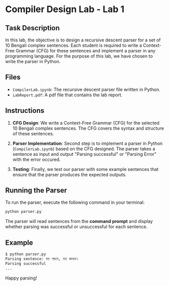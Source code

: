 # Compiler Design Lab - Lab 1

## Task Description

In this lab, the objective is to design a recursive descent parser for a set of 10 Bengali complex sentences. Each student is required to write a Context-Free Grammar (CFG) for these sentences and implement a parser in any programming language. For the purpose of this lab, we have chosen to write the parser in Python.

## Files

- `CompilerLab.ipynb`: The recursive descent parser file written in Python.
- `LabReport.pdf`: A pdf file that contains the lab report.

## Instructions

1. **CFG Design**: We write a Context-Free Grammar (CFG) for the selected 10 Bengali complex sentences. The CFG covers the syntax and structure of these sentences.

2. **Parser Implementation**: Second step is to implement a parser in Python (`CompilerLab.ipynb`) based on the CFG designed. The parser takes a sentence as input and output "Parsing successful" or "Parsing Error" with the error occured.

3. **Testing**: Finally, we test our parser with some example sentences that ensure that the parser produces the expected outputs.

## Running the Parser

To run the parser, execute the following command in your terminal:

```bash
python parser.py
```

The parser will read sentences from the **command prompt** and display whether parsing was successful or unsuccessful for each sentence.

## Example

```bash
$ python parser.py
Parsing sentence: যত পড়বে, তত জানবে।
Parsing successful
...
```

Happy parsing!